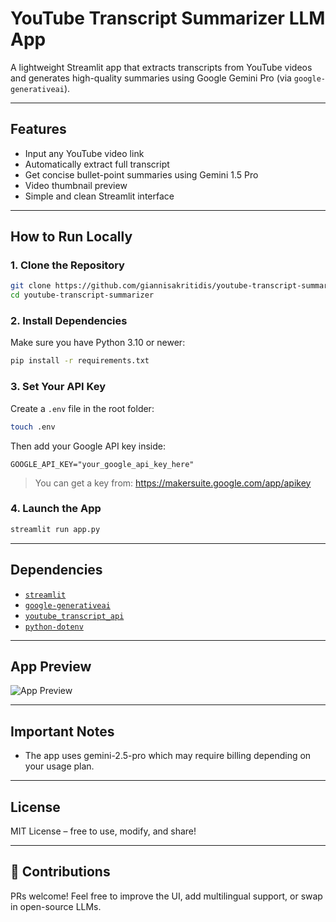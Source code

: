 #  YouTube Transcript Summarizer LLM App

A lightweight Streamlit app that extracts transcripts from YouTube videos and generates high-quality summaries using Google Gemini Pro (via `google-generativeai`).

---

##  Features

-  Input any YouTube video link
-  Automatically extract full transcript
-  Get concise bullet-point summaries using Gemini 1.5 Pro
-  Video thumbnail preview
-  Simple and clean Streamlit interface

---

##  How to Run Locally

### 1. Clone the Repository

```bash
git clone https://github.com/giannisakritidis/youtube-transcript-summarizer.git
cd youtube-transcript-summarizer
```

### 2. Install Dependencies

Make sure you have Python 3.10 or newer:

```bash
pip install -r requirements.txt
```

### 3. Set Your API Key

Create a `.env` file in the root folder:

```bash
touch .env
```

Then add your Google API key inside:

```env
GOOGLE_API_KEY="your_google_api_key_here"
```

> You can get a key from: https://makersuite.google.com/app/apikey

### 4. Launch the App

```bash
streamlit run app.py
```

---

##  Dependencies

- [`streamlit`](https://streamlit.io/)
- [`google-generativeai`](https://github.com/google/generative-ai-python)
- [`youtube_transcript_api`](https://github.com/jdepoix/youtube-transcript-api)
- [`python-dotenv`](https://pypi.org/project/python-dotenv/)

---

##  App Preview

![App Preview](https://img.youtube.com/vi/dQw4w9WgXcQ/0.jpg)

---

##  Important Notes

- The app uses gemini-2.5-pro which may require billing depending on your usage plan.

---

##  License

MIT License – free to use, modify, and share!

---

## 🙌 Contributions

PRs welcome! Feel free to improve the UI, add multilingual support, or swap in open-source LLMs.
